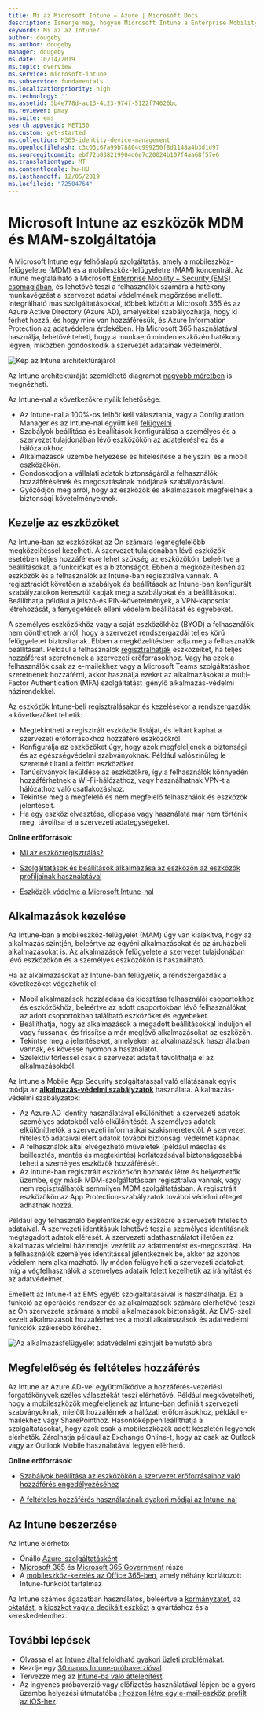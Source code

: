 ```yaml
---
title: Mi az Microsoft Intune – Azure | Microsoft Docs
description: Ismerje meg, hogyan Microsoft Intune a Enterprise Mobility + Security megoldás mobileszköz-kezelési (MDM-) és Mobile App Management (MAM) összetevője, és hogyan segít a vállalati adatvédelemben.
keywords: Mi az az Intune?
author: dougeby
ms.author: dougeby
manager: dougeby
ms.date: 10/14/2019
ms.topic: overview
ms.service: microsoft-intune
ms.subservice: fundamentals
ms.localizationpriority: high
ms.technology: ''
ms.assetid: 3b4e778d-ac13-4c23-974f-5122f74626bc
ms.reviewer: pmay
ms.suite: ems
search.appverid: MET150
ms.custom: get-started
ms.collection: M365-identity-device-management
ms.openlocfilehash: c3c03c67a99b78804c999250f8d1148a4b3d1d97
ms.sourcegitcommit: ebf72b038219904d6e7d20024b107f4aa68f57e6
ms.translationtype: MT
ms.contentlocale: hu-HU
ms.lasthandoff: 12/05/2019
ms.locfileid: "72504764"
---
```

# <a name="microsoft-intune-is-an-mdm-and-mam-provider-for-your-devices"></a>Microsoft Intune az eszközök MDM és MAM-szolgáltatója

A Microsoft Intune egy felhőalapú szolgáltatás, amely a mobileszköz-felügyeletre (MDM) és a mobileszköz-felügyeletre (MAM) koncentrál. Az Intune megtalálható a Microsoft [Enterprise Mobility + Security (EMS) csomagjában](https://www.microsoft.com/microsoft-365/enterprise-mobility-security), és lehetővé teszi a felhasználók számára a hatékony munkavégzést a szervezet adatai védelmének megőrzése mellett. Integrálható más szolgáltatásokkal, többek között a Microsoft 365 és az Azure Active Directory (Azure AD), amelyekkel szabályozhatja, hogy ki férhet hozzá, és hogy mire van hozzáférésük, és Azure Information Protection az adatvédelem érdekében. Ha Microsoft 365 használatával használja, lehetővé teheti, hogy a munkaerő minden eszközén hatékony legyen, miközben gondoskodik a szervezet adatainak védelméről.

![Kép az Intune architektúrájáról](./media/what-is-intune/intunearch_sm.png)

Az Intune architektúráját szemléltető diagramot [nagyobb méretben](./media/what-is-intune/intunearchitecture.svg) is megnézheti.

Az Intune-nal a következőkre nyílik lehetősége:

- Az Intune-nal a 100%-os felhőt kell választania, vagy a Configuration Manager és az Intune-nal együtt kell [felügyelni](https://docs.microsoft.com/sccm/comanage/overview) .
- Szabályok beállítása és beállítások konfigurálása a személyes és a szervezet tulajdonában lévő eszközökön az adateléréshez és a hálózatokhoz.
- Alkalmazások üzembe helyezése és hitelesítése a helyszíni és a mobil eszközökön.
- Gondoskodjon a vállalati adatok biztonságáról a felhasználók hozzáférésének és megosztásának módjának szabályozásával.
- Győződjön meg arról, hogy az eszközök és alkalmazások megfelelnek a biztonsági követelményeknek.

## <a name="manage-devices"></a>Kezelje az eszközöket

Az Intune-ban az eszközöket az Ön számára legmegfelelőbb megközelítéssel kezelheti. A szervezet tulajdonában lévő eszközök esetében teljes hozzáférésre lehet szükség az eszközökön, beleértve a beállításokat, a funkciókat és a biztonságot. Ebben a megközelítésben az eszközök és a felhasználók az Intune-ban regisztrálva vannak. A regisztrációt követően a szabályok és beállítások az Intune-ban konfigurált szabályzatokon keresztül kapják meg a szabályokat és a beállításokat. Beállíthatja például a jelszó-és PIN-követelmények, a VPN-kapcsolat létrehozását, a fenyegetések elleni védelem beállítását és egyebeket.

A személyes eszközökhöz vagy a saját eszközökhöz (BYOD) a felhasználók nem dönthetnek arról, hogy a szervezet rendszergazdái teljes körű felügyeletet biztosítanak. Ebben a megközelítésben adja meg a felhasználók beállításait. Például a felhasználók [regisztrálhatják](../enrollment/device-enrollment.md) eszközeiket, ha teljes hozzáférést szeretnének a szervezeti erőforrásokhoz. Vagy ha ezek a felhasználók csak az e-mailekhez vagy a Microsoft Teams szolgáltatáshoz szeretnének hozzáférni, akkor használja ezeket az alkalmazásokat a multi-Factor Authentication (MFA) szolgáltatást igénylő alkalmazás-védelmi házirendekkel.

Az eszközök Intune-beli regisztrálásakor és kezelésekor a rendszergazdák a következőket tehetik:

- Megtekintheti a regisztrált eszközök listáját, és leltárt kaphat a szervezeti erőforrásokhoz hozzáférő eszközökről.
- Konfigurálja az eszközöket úgy, hogy azok megfeleljenek a biztonsági és az egészségvédelmi szabványoknak. Például valószínűleg le szeretné tiltani a feltört eszközöket.
- Tanúsítványok leküldése az eszközökre, így a felhasználók könnyedén hozzáférhetnek a Wi-Fi-hálózathoz, vagy használhatnak VPN-t a hálózathoz való csatlakozáshoz.
- Tekintse meg a megfelelő és nem megfelelő felhasználók és eszközök jelentéseit.
- Ha egy eszköz elvesztése, ellopása vagy használata már nem történik meg, távolítsa el a szervezeti adategységeket.

**Online erőforrások**:

- [Mi az eszközregisztrálás?](../enrollment/device-enrollment.md)

- [Szolgáltatások és beállítások alkalmazása az eszközön az eszközök profiljainak használatával](../configuration/device-profiles.md)

- [Eszközök védelme a Microsoft Intune-nal](../protect/device-protect.md)

## <a name="manage-apps"></a>Alkalmazások kezelése

Az Intune-ban a mobileszköz-felügyelet (MAM) úgy van kialakítva, hogy az alkalmazás szintjén, beleértve az egyéni alkalmazásokat és az áruházbeli alkalmazásokat is. Az alkalmazások felügyelete a szervezet tulajdonában lévő eszközökön és a személyes eszközökön is használható.

Ha az alkalmazásokat az Intune-ban felügyelik, a rendszergazdák a következőket végezhetik el:

- Mobil alkalmazások hozzáadása és kiosztása felhasználói csoportokhoz és eszközökhöz, beleértve az adott csoportokban lévő felhasználókat, az adott csoportokban található eszközöket és egyebeket.
- Beállíthatja, hogy az alkalmazások a megadott beállításokkal induljon el vagy fussanak, és frissítse a már meglévő alkalmazásokat az eszközön.
- Tekintse meg a jelentéseket, amelyeken az alkalmazások használatban vannak, és kövesse nyomon a használatot.
- Szelektív törléssel csak a szervezet adatait távolíthatja el az alkalmazásokból.

Az Intune a Mobile App Security szolgáltatással való ellátásának egyik módja az **[alkalmazás-védelmi szabályzatok](../apps/app-protection-policy.md)** használata. Alkalmazás-védelmi szabályzatok:

- Az Azure AD Identity használatával elkülönítheti a szervezeti adatok személyes adatokból való elkülönítését. A személyes adatok elkülöníthetők a szervezeti informatikai szakismeretektől. A szervezet hitelesítő adataival elért adatok további biztonsági védelmet kapnak.
- A felhasználók által elvégezhető műveletek (például másolás és beillesztés, mentés és megtekintés) korlátozásával biztonságosabbá teheti a személyes eszközök hozzáférését.
- Az Intune-ban regisztrált eszközökön hozhatók létre és helyezhetők üzembe, egy másik MDM-szolgáltatásban regisztrálva vannak, vagy nem regisztrálhatók semmilyen MDM szolgáltatásban. A regisztrált eszközökön az App Protection-szabályzatok további védelmi réteget adhatnak hozzá.

Például egy felhasználó bejelentkezik egy eszközre a szervezeti hitelesítő adataival. A szervezeti identitásuk lehetővé teszi a személyes identitásnak megtagadott adatok elérését. A szervezeti adathasználatot illetően az alkalmazás védelmi házirendjei vezérlik az adatmentést és-megosztást. Ha a felhasználók személyes identitással jelentkeznek be, akkor az azonos védelem nem alkalmazható. Ily módon felügyelheti a szervezeti adatokat, míg a végfelhasználók a személyes adataik felett kezelhetik az irányítást és az adatvédelmet.

Emellett az Intune-t az EMS egyéb szolgáltatásaival is használhatja. Ez a funkció az operációs rendszer és az alkalmazások számára elérhetővé teszi az Ön szervezete számára a mobil alkalmazások biztonságát. Az EMS-szel kezelt alkalmazások hozzáférhetnek a mobil alkalmazások és adatvédelmi funkciók szélesebb köréhez.

![Az alkalmazásfelügyelet adatvédelmi szintjeit bemutató ábra](./media/what-is-intune/managing-mobile-apps.png)

## <a name="compliance-and-conditional-access"></a>Megfelelőség és feltételes hozzáférés

Az Intune az Azure AD-vel együttműködve a hozzáférés-vezérlési forgatókönyvek széles választékát teszi elérhetővé. Például megkövetelheti, hogy a mobileszközök megfeleljenek az Intune-ban definiált szervezeti szabványoknak, mielőtt hozzáférnek a hálózati erőforrásokhoz, például e-mailekhez vagy SharePointhoz. Hasonlóképpen leállíthatja a szolgáltatásokat, hogy azok csak a mobileszközök adott készletén legyenek elérhetők. Zárolhatja például az Exchange Online-t, hogy az csak az Outlook vagy az Outlook Mobile használatával legyen elérhető.

**Online erőforrások**:

- [Szabályok beállítása az eszközökön a szervezet erőforrásaihoz való hozzáférés engedélyezéséhez](../protect/device-compliance-get-started.md)

- [A feltételes hozzáférés használatának gyakori módjai az Intune-nal](../protect/conditional-access-intune-common-ways-use.md)

## <a name="how-to-get-intune"></a>Az Intune beszerzése

Az Intune elérhető:

- Önálló [Azure-szolgáltatásként](https://go.microsoft.com/fwlink/?linkid=2090973)
- [Microsoft 365](https://www.microsoft.com/microsoft-365/enterprise-mobility-security/microsoft-intune) és [Microsoft 365 Government](https://www.microsoft.com/microsoft-365/government) része
- A [mobileszköz-kezelés az Office 365-ben](https://support.office.com/article/choose-between-mdm-for-office-365-and-microsoft-intune-c93d9ab9-efb2-4349-9b93-30c30562ee22), amely néhány korlátozott Intune-funkciót tartalmaz

Az Intune számos ágazatban használatos, beleértve a [kormányzatot](https://docs.microsoft.com/enterprise-mobility-security/solutions/ems-govt-service-description), az [oktatást](https://www.microsoft.com/en-us/education/intune), a [kioszkot vagy a dedikált eszközt](../configuration/kiosk-settings.md) a gyártáshoz és a kereskedelemhez.

## <a name="next-steps"></a>További lépések

- Olvassa el az [Intune által feloldható gyakori üzleti problémákat](https://docs.microsoft.com/intune/common-scenarios).
- Kezdje egy [30 napos Intune-próbaverzióval](free-trial-sign-up.md).
- Tervezze meg az [Intune-ba való áttelepítést](migration-guide.md).
- Az ingyenes próbaverzió vagy előfizetés használatával lépjen be a gyors üzembe helyezési útmutatóba [: hozzon létre egy e-mail-eszköz profilt az iOS-hez](../configuration/quickstart-email-profile.md).
